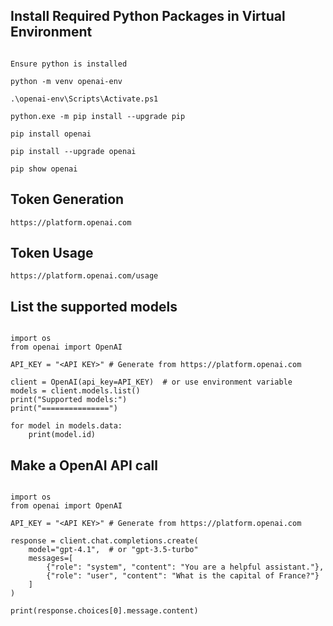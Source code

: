 ## Install Required Python Packages in Virtual Environment ##

```

Ensure python is installed

python -m venv openai-env

.\openai-env\Scripts\Activate.ps1

python.exe -m pip install --upgrade pip

pip install openai

pip install --upgrade openai

pip show openai

```

## Token Generation ##
```
https://platform.openai.com
```

## Token Usage ##

```
https://platform.openai.com/usage
```

## List the supported models ##

```

import os
from openai import OpenAI

API_KEY = "<API KEY>" # Generate from https://platform.openai.com

client = OpenAI(api_key=API_KEY)  # or use environment variable
models = client.models.list()
print("Supported models:")
print("===============")

for model in models.data:
    print(model.id)

```

## Make a OpenAI API call ##

```

import os
from openai import OpenAI

API_KEY = "<API KEY>" # Generate from https://platform.openai.com

response = client.chat.completions.create(
    model="gpt-4.1",  # or "gpt-3.5-turbo"
    messages=[
        {"role": "system", "content": "You are a helpful assistant."},
        {"role": "user", "content": "What is the capital of France?"}
    ]
)

print(response.choices[0].message.content)

```
